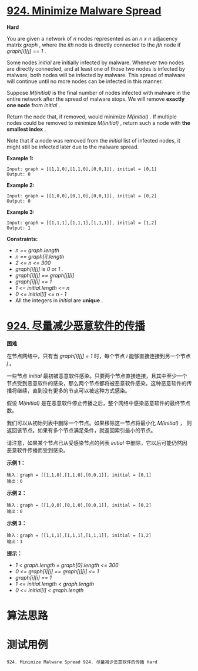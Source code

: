 # [924. Minimize Malware Spread][enTitle]

**Hard**

You are given a network of  *n*  nodes represented as an  *n x n*  adjacency matrix  *graph* , where the  *ith*  node is directly connected to the  *jth*  node if  *graph[i][j] == 1* .

Some nodes  *initial*  are initially infected by malware. Whenever two nodes are directly connected, and at least one of those two nodes is infected by malware, both nodes will be infected by malware. This spread of malware will continue until no more nodes can be infected in this manner.

Suppose  *M(initial)*  is the final number of nodes infected with malware in the entire network after the spread of malware stops. We will remove **exactly one node**  from  *initial* .

Return the node that, if removed, would minimize  *M(initial)* . If multiple nodes could be removed to minimize  *M(initial)* , return such a node with **the smallest index** .

Note that if a node was removed from the  *initial*  list of infected nodes, it might still be infected later due to the malware spread.



**Example 1:** 

```
Input: graph = [[1,1,0],[1,1,0],[0,0,1]], initial = [0,1]
Output: 0

```

**Example 2:** 

```
Input: graph = [[1,0,0],[0,1,0],[0,0,1]], initial = [0,2]
Output: 0

```

**Example 3:** 

```
Input: graph = [[1,1,1],[1,1,1],[1,1,1]], initial = [1,2]
Output: 1

```



**Constraints:** 

-  *n == graph.length*  
-  *n == graph[i].length*  
-  *2 <= n <= 300*  
-  *graph[i][j]*  is  *0*  or  *1* . 
-  *graph[i][j] == graph[j][i]*  
-  *graph[i][i] == 1*  
-  *1 <= initial.length <= n*  
-  *0 <= initial[i] <= n - 1*  
- All the integers in  *initial*  are **unique** .


# [924. 尽量减少恶意软件的传播][cnTitle]

**困难**

在节点网络中，只有当  *graph[i][j] = 1*  时，每个节点  *i*  能够直接连接到另一个节点  *j* 。

一些节点  *initial*  最初被恶意软件感染。只要两个节点直接连接，且其中至少一个节点受到恶意软件的感染，那么两个节点都将被恶意软件感染。这种恶意软件的传播将继续，直到没有更多的节点可以被这种方式感染。

假设  *M(initial)*  是在恶意软件停止传播之后，整个网络中感染恶意软件的最终节点数。

我们可以从初始列表中删除一个节点。如果移除这一节点将最小化  *M(initial)* ， 则返回该节点。如果有多个节点满足条件，就返回索引最小的节点。

请注意，如果某个节点已从受感染节点的列表  *initial*  中删除，它以后可能仍然因恶意软件传播而受到感染。





**示例 1：** 

```
输入：graph = [[1,1,0],[1,1,0],[0,0,1]], initial = [0,1]
输出：0

```

**示例 2：** 

```
输入：graph = [[1,0,0],[0,1,0],[0,0,1]], initial = [0,2]
输出：0

```

**示例 3：** 

```
输入：graph = [[1,1,1],[1,1,1],[1,1,1]], initial = [1,2]
输出：1

```



**提示：** 

-  *1 < graph.length = graph[0].length <= 300*  
-  *0 <= graph[i][j] == graph[j][i] <= 1*  
-  *graph[i][i] == 1*  
-  *1 <= initial.length < graph.length*  
-  *0 <= initial[i] < graph.length* 




# 算法思路

# 测试用例
```
924. Minimize Malware Spread 924. 尽量减少恶意软件的传播 Hard
```

[enTitle]: https://leetcode.com/problems/minimize-malware-spread/
[cnTitle]: https://leetcode-cn.com/problems/minimize-malware-spread/
